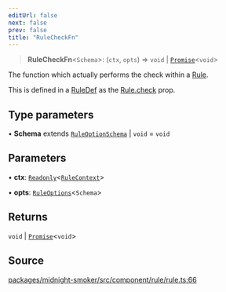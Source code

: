 ```yaml
---
editUrl: false
next: false
prev: false
title: "RuleCheckFn"
---
```


> **RuleCheckFn**\<`Schema`\>: (`ctx`, `opts`) => `void` \| [`Promise`]( https://developer.mozilla.org/docs/Web/JavaScript/Reference/Global_Objects/Promise )\<`void`\>

The function which actually performs the check within a [Rule](/api/midnight-smoker/midnight-smoker/rule/classes/rule/).

This is defined in a [RuleDef](/api/midnight-smoker/midnight-smoker/rule/interfaces/ruledef/) as the [Rule.check](/api/midnight-smoker/midnight-smoker/rule/classes/rule/#check) prop.

## Type parameters

• **Schema** extends [`RuleOptionSchema`](/api/midnight-smoker/midnight-smoker/rule/type-aliases/ruleoptionschema/) \| `void` = `void`

## Parameters

• **ctx**: [`Readonly`]( https://www.typescriptlang.org/docs/handbook/utility-types.html#readonlytype )\<[`RuleContext`](/api/midnight-smoker/midnight-smoker/rule/classes/rulecontext/)\>

• **opts**: [`RuleOptions`](/api/midnight-smoker/midnight-smoker/rule/type-aliases/ruleoptions/)\<`Schema`\>

## Returns

`void` \| [`Promise`]( https://developer.mozilla.org/docs/Web/JavaScript/Reference/Global_Objects/Promise )\<`void`\>

## Source

[packages/midnight-smoker/src/component/rule/rule.ts:66](https://github.com/boneskull/midnight-smoker/blob/417858b/packages/midnight-smoker/src/component/rule/rule.ts#L66)
